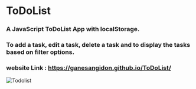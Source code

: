# ToDoList

### A JavaScript ToDoList App with localStorage.

### To add a task, edit a task, delete a task and to display the tasks based on filter options.

### website Link : https://ganesangidon.github.io/ToDoList/

![Todolist](https://user-images.githubusercontent.com/88224886/161000250-f465f83f-d17d-4a2e-b78d-1dd773a30de8.png)
